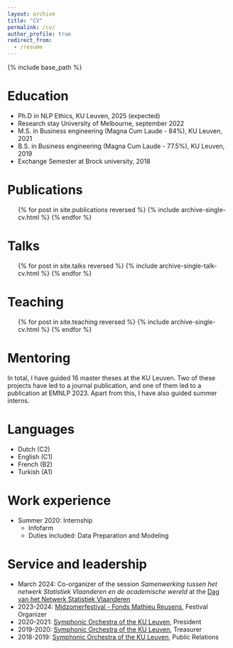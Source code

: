 ```yaml
---
layout: archive
title: "CV"
permalink: /cv/
author_profile: true
redirect_from:
  - /resume
---
```


{% include base_path %}

Education
======
* Ph.D in NLP Ethics, KU Leuven, 2025 (expected)
* Research stay University of Melbourne, september 2022
* M.S. in Business engineering (Magna Cum Laude - 84%), KU Leuven, 2021
* B.S. in Business engineering (Magna Cum Laude - 77.5%), KU Leuven, 2019
* Exchange Semester at Brock university, 2018

Publications
======
  <ul>{% for post in site.publications reversed %}
    {% include archive-single-cv.html %}
  {% endfor %}</ul>
  
Talks
======
  <ul>{% for post in site.talks reversed %}
    {% include archive-single-talk-cv.html  %}
  {% endfor %}</ul>
  
Teaching
======
  <ul>{% for post in site.teaching reversed %}
    {% include archive-single-cv.html %}
  {% endfor %}</ul>
  
Mentoring
======
In total, I have guided 16 master theses at the KU Leuven.
Two of these projects have led to a journal publication, and one of them led to a publication at EMNLP 2023.
Apart from this, I have also guided summer interns.

  
Languages
======
* Dutch (C2)
* English (C1)
* French (B2)
* Turkish (A1)

Work experience
======

* Summer 2020: Internship
  * Infofarm
  * Duties included: Data Preparation and Modeling

Service and leadership
======
* March 2024: Co-organizer of the session *Samenwerking tussen het netwerk Statistiek Vlaanderen en de academische wereld* at the [Dag van het Netwerk Statistiek Vlaanderen](https://www.vlaanderen.be/statistiek-vlaanderen/dag-van-het-netwerk-statistiek-vlaanderen-op-21-maart-2024)
* 2023-2024: [Midzomerfestival - Fonds Mathieu Reusens](https://fonds.mathieureusens.be/midzomerfestival), Festival Organizer
* 2020-2021: [Symphonic Orchestra of the KU Leuven](https://usoleuven.be/), President
* 2019-2020: [Symphonic Orchestra of the KU Leuven](https://usoleuven.be/), Treasurer
* 2018-2019: [Symphonic Orchestra of the KU Leuven](https://usoleuven.be/), Public Relations
